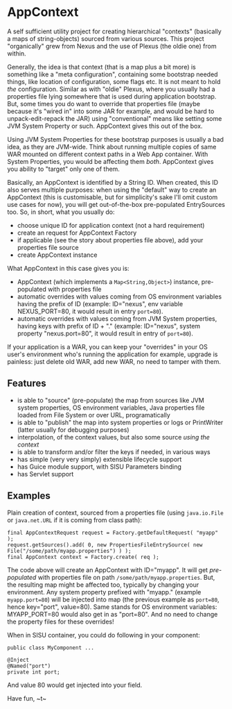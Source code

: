 # AppContext

A self sufficient utility project for creating hierarchical "contexts" (basically a maps of string-objects) sourced from various sources. This project "organically" grew from Nexus and the use of Plexus (the oldie one) from within.

Generally, the idea is that context (that is a map plus a bit more) is something like a "meta configuration", containing some 
bootstrap needed things, like location of configuration, some flags etc. It is not meant to hold _the_ configuration.
Similar as with "oldie" Plexus, where you usually had a properties file lying somewhere that is used during application
bootstrap. But, some times you do want to override that properties file (maybe because it's "wired in" into some JAR for example,
and would be hard to unpack-edit-repack the JAR) using "conventional" means like setting some JVM System Property
or such. AppContext gives this out of the box.

Using JVM System Properties for these bootstrap purposes is usually a bad idea, as they are JVM-wide. Think about running multiple copies of same WAR mounted on different context paths in a Web App container. With System Properties, you would be affecting them _both_. AppContext gives you ability to "target" only one of them.

Basically, an AppContext is identified by a String ID. When created, this ID also serves multiple purposes: when
using the "default" way to create an AppContext (this is customisable, but for simplicity's sake I'll omit 
custom use cases for now), you will get out-of-the-box pre-populated EntrySources too. So, in short, what you usually do:

 * choose unique ID for application context (not a hard requirement)
 * create an request for AppContext Factory
 * if applicable (see the story about properties file above), add your properties file source
 * create AppContext instance

What AppContext in this case gives you is:

 * AppContext (which implements a `Map<String,Object>`) instance, pre-populated with properties file
 * automatic overrides with values coming from OS environment variables having the prefix of ID (example: ID="nexus", env variable NEXUS_PORT=80, it would result in entry `port=80`).
 * automatic overrides with values coming from JVM System properties, having keys with prefix of ID + "."  (example: ID="nexus", system property "nexus.port=80", it would result in entry of `port=80`).

If your application is a WAR, you can keep your "overrides" in your OS user's environment who's running the application for example,
upgrade is painless: just delete old WAR, add new WAR, no need to tamper with them.

## Features

 * is able to "source" (pre-populate) the map from sources like JVM system properties, OS environment variables, Java properties file loaded from File System or over URL, programatically
 * is able to "publish" the map into system properties or logs or PrintWriter (latter usually for debugging purposes)
 * interpolation, of the context values, but also some source _using the context_
 * is able to transform and/or filter the keys if needed, in various ways
 * has simple (very very simply) extensible lifecycle support
 * has Guice module support, with SISU Parameters binding
 * has Servlet support

## Examples

Plain creation of context, sourced from a properties file (using `java.io.File` or `java.net.URL` if it is coming from class path):

```
final AppContextRequest request = Factory.getDefaultRequest( "myapp" );
request.getSources().add( 0, new PropertiesFileEntrySource( new File("/some/path/myapp.properties") ) );
final AppContext context = Factory.create( req );  
```

The code above will create an AppContext with ID="myapp". It will get _pre-populated_ with properties file on
path `/some/path/myapp.properties`. But, the resulting map might be affected too, 
typically by changing your environment. Any system property prefixed with "myapp." 
(example `myapp.port=80`) will be injected into map (the previous example as `port=80`, hence key="port", value=80). 
Same stands for OS environment variables: MYAPP_PORT=80 would also get in as "port=80". And no need to change the
property files for these overrides!

When in SISU container, you could do following in your component:

```
public class MyComponent ...

@Inject
@Named("port")
private int port;
```

And value 80 would get injected into your field.


Have fun, 
~t~
